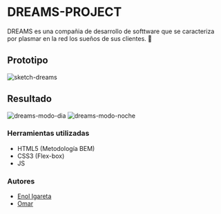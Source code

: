 # DREAMS-PROJECT
DREAMS es una compañia de desarrollo de softtware que se caracteriza por plasmar en la red los sueños de sus clientes. 💭

## Prototipo
![sketch-dreams](https://user-images.githubusercontent.com/116892825/200129383-14455b83-79ba-478c-86df-b0bf939c0b87.png)


## Resultado
![dreams-modo-dia](https://user-images.githubusercontent.com/116892825/200129443-c9d1e556-0250-40e2-8bf0-10590369ec82.png)
![dreams-modo-noche](https://user-images.githubusercontent.com/116892825/200129446-8b5a344f-2595-457b-a386-85efbe09264b.png)


### Herramientas utilizadas
- HTML5 (Metodología BEM)
- CSS3 (Flex-box)
- JS

### Autores
- [Enol Igareta](https://github.com/EnolCode)
- [Omar](https://github.com/Omargf16)
